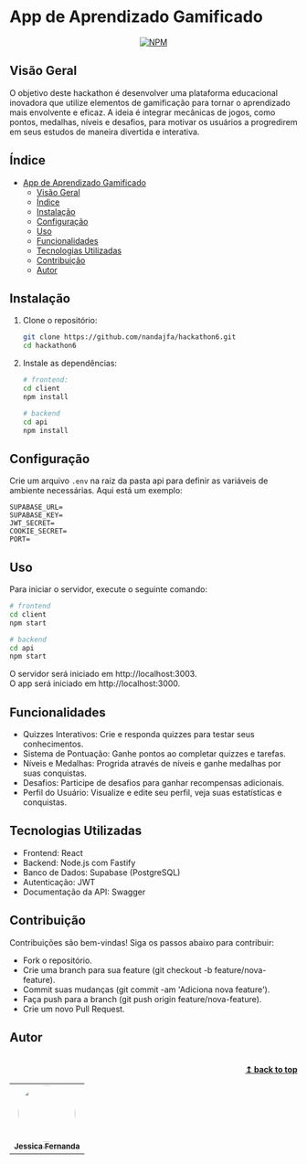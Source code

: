 # App de Aprendizado Gamificado

 <div align="center">

[![NPM](https://img.shields.io/npm/l/react)](https://github.com/nandajfa/hackathon6/blob/main/LICENSE)

 </div>

## Visão Geral

O objetivo deste hackathon é desenvolver uma plataforma educacional inovadora que utilize elementos de gamificação para tornar o aprendizado mais envolvente e eficaz. A ideia é integrar mecânicas de jogos, como pontos, medalhas, níveis e desafios, para motivar os usuários a progredirem em seus estudos de maneira divertida e interativa.

## Índice

- [App de Aprendizado Gamificado](#app-de-aprendizado-gamificado)
  - [Visão Geral](#visão-geral)
  - [Índice](#índice)
  - [Instalação](#instalação)
  - [Configuração](#configuração)
  - [Uso](#uso)
  - [Funcionalidades](#funcionalidades)
  - [Tecnologias Utilizadas](#tecnologias-utilizadas)
  - [Contribuição](#contribuição)
  - [Autor](#autor)

## Instalação

1. Clone o repositório:

   ```sh
   git clone https://github.com/nandajfa/hackathon6.git
   cd hackathon6
   ```

2. Instale as dependências:

   ```sh
   # frontend:
   cd client
   npm install

   # backend
   cd api
   npm install
   ```

## Configuração

Crie um arquivo `.env` na raiz da pasta api para definir as variáveis de ambiente necessárias. Aqui está um exemplo:

```env
SUPABASE_URL=
SUPABASE_KEY=
JWT_SECRET=
COOKIE_SECRET=
PORT=
```

## Uso

Para iniciar o servidor, execute o seguinte comando:

```sh
# frontend
cd client
npm start

# backend
cd api
npm start
```

O servidor será iniciado em http://localhost:3003. <br>
O app será iniciado em http://localhost:3000.

## Funcionalidades

- Quizzes Interativos: Crie e responda quizzes para testar seus conhecimentos.
- Sistema de Pontuação: Ganhe pontos ao completar quizzes e tarefas.
- Níveis e Medalhas: Progrida através de níveis e ganhe medalhas por suas conquistas.
- Desafios: Participe de desafios para ganhar recompensas adicionais.
- Perfil do Usuário: Visualize e edite seu perfil, veja suas estatísticas e conquistas.

## Tecnologias Utilizadas

- Frontend: React
- Backend: Node.js com Fastify
- Banco de Dados: Supabase (PostgreSQL)
- Autenticação: JWT
- Documentação da API: Swagger

## Contribuição

Contribuições são bem-vindas! Siga os passos abaixo para contribuir:

- Fork o repositório.
- Crie uma branch para sua feature (git checkout -b feature/nova-feature).
- Commit suas mudanças (git commit -am 'Adiciona nova feature').
- Faça push para a branch (git push origin feature/nova-feature).
- Crie um novo Pull Request.

## Autor

<table >
  <tr>
    <br />
	<td align="center"><a href="https://www.linkedin.com/in/jessica-fernanda-programadora"><img style="border-radius: 50%;" src="https://avatars.githubusercontent.com/u/80687429?v=4" width="100px;" alt=""/><br /><sub><b>Jessica Fernanda</b></sub></a><br />

  </tr>

<div align="right">
  <b><a href="#visão-geral">↥ back to top</a></b>
</div>
